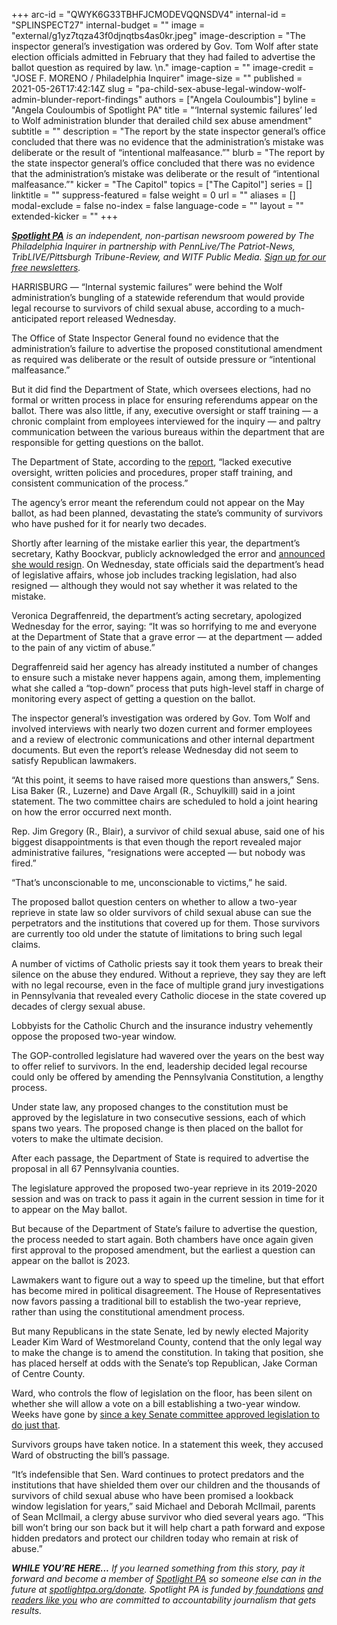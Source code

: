 +++
arc-id = "QWYK6G33TBHFJCMODEVQQNSDV4"
internal-id = "SPLINSPECT27"
internal-budget = ""
image = "external/g1yz7tqza43f0djnqtbs4as0kr.jpeg"
image-description = "The inspector general’s investigation was ordered by Gov. Tom Wolf after state election officials admitted in February that they had failed to advertise the ballot question as required by law. \n."
image-caption = ""
image-credit = "JOSE F. MORENO / Philadelphia Inquirer"
image-size = ""
published = 2021-05-26T17:42:14Z
slug = "pa-child-sex-abuse-legal-window-wolf-admin-blunder-report-findings"
authors = ["Angela Couloumbis"]
byline = "Angela Couloumbis of Spotlight PA"
title = "‘Internal systemic failures’ led to Wolf administration blunder that derailed child sex abuse amendment"
subtitle = ""
description = "The report by the state inspector general’s office concluded that there was no evidence that the administration’s mistake was deliberate or the result of “intentional malfeasance.”"
blurb = "The report by the state inspector general’s office concluded that there was no evidence that the administration’s mistake was deliberate or the result of “intentional malfeasance.”"
kicker = "The Capitol"
topics = ["The Capitol"]
series = []
linktitle = ""
suppress-featured = false
weight = 0
url = ""
aliases = []
modal-exclude = false
no-index = false
language-code = ""
layout = ""
extended-kicker = ""
+++

<a href="https://www.spotlightpa.org/"><i><b>Spotlight PA</b></i></a><i> is an independent, non-partisan newsroom powered by The Philadelphia Inquirer in partnership with PennLive/The Patriot-News, TribLIVE/Pittsburgh Tribune-Review, and WITF Public Media. </i><a href="https://www.spotlightpa.org/newsletters"><i>Sign up for our free newsletters</i></a><i>.</i>

HARRISBURG — “Internal systemic failures” were behind the Wolf administration’s bungling of a statewide referendum that would provide legal recourse to survivors of child sexual abuse, according to a much-anticipated report released Wednesday.

The Office of State Inspector General found no evidence that the administration’s failure to advertise the proposed constitutional amendment as required was deliberate or the result of outside pressure or “intentional malfeasance.”

But it did find the Department of State, which oversees elections, had no formal or written process in place for ensuring referendums appear on the ballot. There was also little, if any, executive oversight or staff training — a chronic complaint from employees interviewed for the inquiry — and paltry communication between the various bureaus within the department that are responsible for getting questions on the ballot.

<script src="https://www.spotlightpa.org/embed.js" async></script><div data-spl-embed-version="1" data-spl-src="https://www.spotlightpa.org/embeds/newsletter/"></div>

The Department of State, according to the <a href="https://www.osig.pa.gov/Reports/Documents/OSIG%2021-0016-I-DOS%20(DOS%20Program%20Review,%20Failure%20to%20Advertise,%20All%20Responses%20Included).pdf" target="_blank">report</a>, “lacked executive oversight, written policies and procedures, proper staff training, and consistent communication of the process.”

The agency’s error meant the referendum could not appear on the May ballot, as had been planned, devastating the state’s community of survivors who have pushed for it for nearly two decades.

Shortly after learning of the mistake earlier this year, the department’s secretary, Kathy Boockvar, publicly acknowledged the error and <a href="https://www.spotlightpa.org/news/2021/02/kathy-boockvar-resigns-pennsylvania-election-official-constitutional-amendment/">announced she would resign</a>. On Wednesday, state officials said the department’s head of legislative affairs, whose job includes tracking legislation, had also resigned — although they would not say whether it was related to the mistake.

Veronica Degraffenreid, the department’s acting secretary, apologized Wednesday for the error, saying: “It was so horrifying to me and everyone at the Department of State that a grave error — at the department — added to the pain of any victim of abuse.”

Degraffenreid said her agency has already instituted a number of changes to ensure such a mistake never happens again, among them, implementing what she called a “top-down” process that puts high-level staff in charge of monitoring every aspect of getting a question on the ballot.

The inspector general’s investigation was ordered by Gov. Tom Wolf and involved interviews with nearly two dozen current and former employees and a review of electronic communications and other internal department documents. But even the report’s release Wednesday did not seem to satisfy Republican lawmakers.

“At this point, it seems to have raised more questions than answers,” Sens. Lisa Baker (R., Luzerne) and Dave Argall (R., Schuylkill) said in a joint statement. The two committee chairs are scheduled to hold a joint hearing on how the error occurred next month.

Rep. Jim Gregory (R., Blair), a survivor of child sexual abuse, said one of his biggest disappointments is that even though the report revealed major administrative failures, “resignations were accepted — but nobody was fired.”

“That’s unconscionable to me, unconscionable to victims,” he said.

The proposed ballot question centers on whether to allow a two-year reprieve in state law so older survivors of child sexual abuse can sue the perpetrators and the institutions that covered up for them. Those survivors are currently too old under the statute of limitations to bring such legal claims.

A number of victims of Catholic priests say it took them years to break their silence on the abuse they endured. Without a reprieve, they say they are left with no legal recourse, even in the face of multiple grand jury investigations in Pennsylvania that revealed every Catholic diocese in the state covered up decades of clergy sexual abuse.

Lobbyists for the Catholic Church and the insurance industry vehemently oppose the proposed two-year window.

The GOP-controlled legislature had wavered over the years on the best way to offer relief to survivors. In the end, leadership decided legal recourse could only be offered by amending the Pennsylvania Constitution, a lengthy process.

Under state law, any proposed changes to the constitution must be approved by the legislature in two consecutive sessions, each of which spans two years. The proposed change is then placed on the ballot for voters to make the ultimate decision.

After each passage, the Department of State is required to advertise the proposal in all 67 Pennsylvania counties.

The legislature approved the proposed two-year reprieve in its 2019-2020 session and was on track to pass it again in the current session in time for it to appear on the May ballot.

But because of the Department of State’s failure to advertise the question, the process needed to start again. Both chambers have once again given first approval to the proposed amendment, but the earliest a question can appear on the ballot is 2023.

Lawmakers want to figure out a way to speed up the timeline, but that effort has become mired in political disagreement. The House of Representatives now favors passing a traditional bill to establish the two-year reprieve, rather than using the constitutional amendment process.

<script src="https://www.spotlightpa.org/embed.js" async></script><div data-spl-embed-version="1" data-spl-src="https://www.spotlightpa.org/embeds/donate/?teaser_text=If%20you%20learned%20something%20from%20this%20report%2C%20pay%20it%20forward%20and%20become%20a%20member%20of%20Spotlight%20PA%20so%20someone%20else%20can%20in%20the%20future."></div>

But many Republicans in the state Senate, led by newly elected Majority Leader Kim Ward of Westmoreland County, contend that the only legal way to make the change is to amend the constitution. In taking that position, she has placed herself at odds with the Senate’s top Republican, Jake Corman of Centre County.

Ward, who controls the flow of legislation on the floor, has been silent on whether she will allow a vote on a bill establishing a two-year window. Weeks have gone by <a href="https://www.spotlightpa.org/news/2021/04/pa-clergy-child-sex-abuse-victims-legislation-two-year-window-lawsuit-relief-republican-objections/" target="_blank">since a key Senate committee approved legislation to do just that</a>.

Survivors groups have taken notice. In a statement this week, they accused Ward of obstructing the bill’s passage.

“It’s indefensible that Sen. Ward continues to protect predators and the institutions that have shielded them over our children and the thousands of survivors of child sexual abuse who have been promised a lookback window legislation for years,” said Michael and Deborah McIlmail, parents of Sean McIlmail, a clergy abuse survivor who died several years ago. “This bill won’t bring our son back but it will help chart a path forward and expose hidden predators and protect our children today who remain at risk of abuse.”

<i><b>WHILE YOU’RE HERE...</b></i><i> If you learned something from this story, pay it forward and become a member of </i><a href="https://www.spotlightpa.org/"><i>Spotlight PA</i></a><i> so someone else can in the future at </i><a href="https://www.spotlightpa.org/donate"><i>spotlightpa.org/donate</i></a><i>. Spotlight PA is funded by</i><a href="https://www.spotlightpa.org/support"><i> foundations</i></a><i> </i><a href="https://www.spotlightpa.org/support"><i>and readers like you</i></a><i> who are committed to accountability journalism that gets results.</i>
